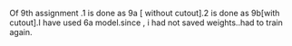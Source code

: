 Of 9th assignment .1 is done as 9a [ without cutout].2 is done as 9b[with cutout].I have used 6a model.since , i had not saved weights..had to train again.
